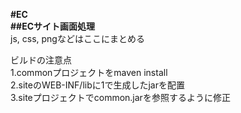 **#EC**  
**##ECサイト画面処理**  
js, css, pngなどはここにまとめる  

ビルドの注意点  
1.commonプロジェクトをmaven install  
2.siteのWEB-INF/libに1で生成したjarを配置  
3.siteプロジェクトでcommon.jarを参照するように修正  
